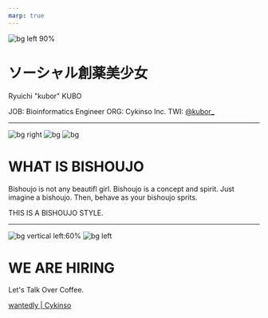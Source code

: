 ```yaml
---
marp: true
---
```


![bg left 90%](./image/icon.png)

# ソーシャル創薬美少女
Ryuichi "kubor" KUBO

JOB: Bioinformatics Engineer
ORG: Cykinso Inc.
TWI: [@kubor_](https://twitter.com/kubor_)

---

![bg right](./image/fakeimg.png)
![bg](./image/fakeimg-1.png)
![bg](./image/fakeimg-2.png)
# WHAT IS BISHOUJO
Bishoujo is not any beautifl girl.
Bishoujo is a concept and spirit.
Just imagine a bishoujo.
Then, behave as your bishoujo sprits.

THIS IS A BISHOUJO STYLE.

---

![bg vertical left:60%](./image/hirin_ds-01.png)
![bg left](./image/hirin_ds-02.png)

# WE ARE HIRING
Let's Talk Over Coffee.

[wantedly | Cykinso](https://www.wantedly.com/companies/cykinso)

